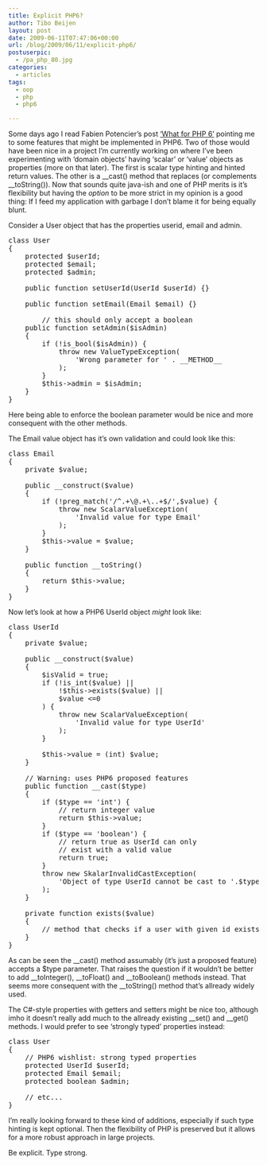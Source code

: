 ```yaml
---
title: Explicit PHP6?
author: Tibo Beijen
layout: post
date: 2009-06-11T07:47:06+00:00
url: /blog/2009/06/11/explicit-php6/
postuserpic:
  - /pa_php_80.jpg
categories:
  - articles
tags:
  - oop
  - php
  - php6

---
```

Some days ago I read Fabien Potencier&#8217;s post [&#8216;What for PHP 6&#8217;][1] pointing me to some features that might be implemented in PHP6. Two of those would have been nice in a project I&#8217;m currently working on where I&#8217;ve been experimenting with &#8216;domain objects&#8217; having &#8216;scalar&#8217; or &#8216;value&#8217; objects as properties (more on that later). The first is scalar type hinting and hinted return values. The other is a \_\_cast() method that replaces (or complements \_\_toString()). Now that sounds quite java-ish and one of PHP merits is it&#8217;s flexibility but having the _option_ to be more strict in my opinion is a good thing: If I feed my application with garbage I don&#8217;t blame it for being equally blunt.
  
<!--more-->


  
Consider a User object that has the properties userid, email and admin. 

<pre lang="php">class User
{
    protected $userId;
    protected $email;
    protected $admin;

    public function setUserId(UserId $userId) {}

    public function setEmail(Email $email) {}

        // this should only accept a boolean
    public function setAdmin($isAdmin) 
    {
        if (!is_bool($isAdmin)) {
            throw new ValueTypeException(
                'Wrong parameter for ' . __METHOD__
            );
        }
        $this->admin = $isAdmin;
    }
}
</pre>

Here being able to enforce the boolean parameter would be nice and more consequent with the other methods.

The Email value object has it&#8217;s own validation and could look like this:

<pre lang="php">class Email
{
    private $value;

    public __construct($value)
    {
        if (!preg_match('/^.+\@.+\..+$/',$value) {
            throw new ScalarValueException(
                'Invalid value for type Email'
            );
        }
        $this->value = $value;
    }

    public function __toString()
    {
        return $this->value;
    }
}
</pre>

Now let&#8217;s look at how a PHP6 UserId object _might_ look like:

<pre lang="php">class UserId
{
    private $value;

    public __construct($value)
    {
        $isValid = true;
        if (!is_int($value) ||
            !$this->exists($value) ||
            $value &lt;=0
        ) {
            throw new ScalarValueException(
                'Invalid value for type UserId'
            );
        }

        $this->value = (int) $value;
    }

    // Warning: uses PHP6 proposed features
    public function __cast($type)
    {
        if ($type == 'int') {
            // return integer value
            return $this->value;
        }
        if ($type == 'boolean') {
            // return true as UserId can only 
            // exist with a valid value
            return true;
        }
        throw new SkalarInvalidCastException(
            'Object of type UserId cannot be cast to '.$type
        );
    }

    private function exists($value)
    {
        // method that checks if a user with given id exists
    }
}
</pre>

As can be seen the \_\_cast() method assumably (it&#8217;s just a proposed feature) accepts a $type parameter. That raises the question if it wouldn&#8217;t be better to add \_\_toInteger(), \_\_toFloat() and \_\_toBoolean() methods instead. That seems more consequent with the __toString() method that&#8217;s allready widely used.

The C#-style properties with getters and setters might be nice too, although imho it doesn&#8217;t really add much to the allready existing \_\_set() and \_\_get() methods. I would prefer to see &#8216;strongly typed&#8217; properties instead:

<pre lang="php">class User
{
    // PHP6 wishlist: strong typed properties
    protected UserId $userId;
    protected Email $email;
    protected boolean $admin;

    // etc...
}
</pre>

I&#8217;m really looking forward to these kind of additions, especially if such type hinting is kept optional. Then the flexibility of PHP is preserved but it allows for a more robust approach in large projects.

Be explicit. Type strong.

 [1]: http://fabien.potencier.org/article/18/what-for-php6